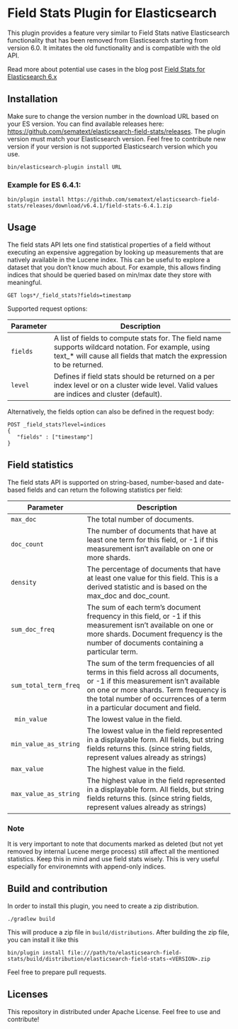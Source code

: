 Field Stats Plugin for Elasticsearch
====================================

This plugin provides a feature very similar to Field Stats native
Elasticsearch functionality that has been removed from Elasticsearch starting
from version 6.0. It imitates the old functionality and is compatible with the
old API.

Read more about potential use cases in the blog post [Field Stats for Elasticsearch 6.x](https://sematext.com/blog/field-stats-plugin-elasticsearch/)

Installation
------------

Make sure to change the version number in the download URL based on your ES version. You can
find available releases here: https://github.com/sematext/elasticsearch-field-stats/releases. The
plugin version must match your Elasticsearch version. Feel free to contribute
new version if your version is not supported Elasticsearch version which you use.

```
bin/elasticsearch-plugin install URL
```

### Example for ES 6.4.1:


```
bin/plugin install https://github.com/sematext/elasticsearch-field-stats/releases/download/v6.4.1/field-stats-6.4.1.zip
```


Usage
-----

The field stats API lets one find statistical properties of a field
without executing an expensive aggregation by looking up measurements that
are natively available in the Lucene index. This can be useful to explore a
dataset that you don’t know much about. For example, this allows finding indices
that should be queried based on min/max date they store with meaningful.


```
GET logs*/_field_stats?fields=timestamp
```
 
Supported request options:


|Parameter|Description|
|-----|----
| `fields` | A list of fields to compute stats for. The field name supports wildcard notation. For example, using text_* will cause all fields that match the expression to be returned.|
| `level` | Defines if field stats should be returned on a per index level or on a cluster wide level. Valid values are indices and cluster (default). |


Alternatively, the fields option can also be defined in the request body:

```
POST _field_stats?level=indices
{
   "fields" : ["timestamp"]
}
```

Field statistics
----------------

The field stats API is supported on string-based, number-based and date-based fields and can return the following statistics per field:


|Parameter|Description|
|-----|----|
| `max_doc` | The total number of documents. |
| `doc_count` | The number of documents that have at least one term for this field, or -1 if this measurement isn’t available on one or more shards. |
| `density` | The percentage of documents that have at least one value for this field. This is a derived statistic and is based on the max_doc and doc_count.|
| `sum_doc_freq` | The sum of each term’s document frequency in this field, or -1 if this measurement isn’t available on one or more shards. Document frequency is the number of documents containing a particular term. |
| `sum_total_term_freq` | The sum of the term frequencies of all terms in this field across all documents, or -1 if this measurement isn’t available on one or more shards. Term frequency is the total number of occurrences of a term in a particular document and field. |
| ` min_value` | The lowest value in the field. |  
| `min_value_as_string` | The lowest value in the field represented in a displayable form. All fields, but string fields returns this. (since string fields, represent values already as strings) | 
| `max_value` | The highest value in the field. | 
| `max_value_as_string` | The highest value in the field represented in a displayable form. All fields, but string fields returns this. (since string fields, represent values already as strings) | 


### Note

It is very important to note that documents marked as deleted (but not
yet removed by internal Lucene merge process) still affect all the mentioned statistics. Keep this in
mind and use field stats wisely. This is very useful especially for environemnts with
append-only indices.  


Build and  contribution
-----------------------
In order to install this plugin, you need to create a zip distribution.

```
./gradlew build
```

This will produce a zip file in `build/distributions`. After building the zip file, you can install it like this

```
bin/plugin install file:///path/to/elasticsearch-field-stats/build/distribution/elasticsearch-field-stats-<VERSION>.zip
```

Feel free to prepare pull requests.



Licenses
--------
This repository in distributed under Apache License. Feel free to use and contribute!
